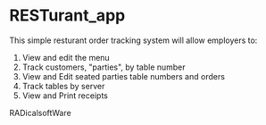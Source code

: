 RESTurant_app
=============
This simple resturant order tracking system will allow employers to:

1. View and edit the menu
2. Track customers, "parties", by table number
3. View and Edit seated parties table numbers and orders
4. Track tables by server
5. View and Print receipts
 



RADicalsoftWare
